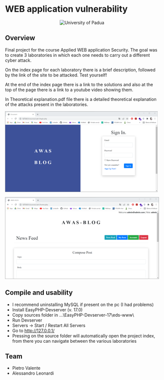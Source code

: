 # WEB application vulnerability

<p align="center">
    <img src="https://www.studyinfinland.fi/sites/default/files/styles/og_image/public/2018-10/Metropolia%20logo.png?itok=bGREw8CY" width="250" alt="University of Padua"/>
</p>

## Overview

Final project for the course Applied WEB application Security. The goal was to create 3 laboratories in which each one needs to carry out a different cyber attack. 

On the index page for each laboratory there is a brief description, followed by the link of the site to be attacked. Test yourself!

At the end of the index page there is a link to the solutions and also at the top of the page there is a link to a youtube video showing them.

In Theoretical explanation.pdf file there is a detailed theoretical explanation of the attacks present in the laboratories.

 <a href="https://github.com/pietrovalente/WEB-applications-vulnerabilities-AWAS/blob/main/images/Login.png"><img src="https://github.com/pietrovalente/WEB-applications-vulnerabilities-AWAS/blob/main/images/Login.png" alt="" width="500px"></a>

<img src="https://github.com/pietrovalente/WEB-applications-vulnerabilities-AWAS/blob/main/images/Home.png"/>

## Compile and usability

* I recommend uninstalling MySQL if present on the pc (I had problems)
* Install EasyPHP-Devserver (v. 17.0)
* Copy sources folder in ...\EasyPHP-Devserver-17\eds-www\
* Run Devserver
* Servers -> Start / Restart All Servers
* Go to http://127.0.0.1/
* Pressing on the source folder will automatically open the project index, from there you can navigate between the various laboratories

## Team

* Pietro Valente
* Alessandro Leonardi
